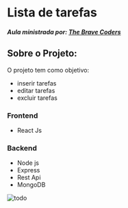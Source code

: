 # Lista de tarefas
##### Aula ministrada por: [The Brave Coders](https://www.youtube.com/watch?v=PvMDWbAPPK4)
## Sobre o Projeto:
O projeto tem como objetivo:
- inserir tarefas
- editar tarefas
- excluir tarefas
### Frontend
 - React Js
### Backend
- Node js
- Express
- Rest Api
- MongoDB
  
![todo](https://github.com/ca-madureira/todo-mern/assets/121184472/a8c36f8c-6be5-4c58-aafd-5842bfece542)

